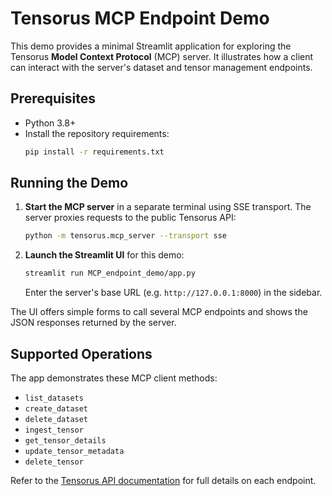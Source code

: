 # Tensorus MCP Endpoint Demo

This demo provides a minimal Streamlit application for exploring the Tensorus **Model Context Protocol** (MCP) server. It illustrates how a client can interact with the server's dataset and tensor management endpoints.

## Prerequisites

- Python 3.8+
- Install the repository requirements:
  ```bash
  pip install -r requirements.txt
  ```

## Running the Demo

1. **Start the MCP server** in a separate terminal using SSE transport. The server proxies requests to the public Tensorus API:
   ```bash
   python -m tensorus.mcp_server --transport sse
   ```

2. **Launch the Streamlit UI** for this demo:
   ```bash
   streamlit run MCP_endpoint_demo/app.py
   ```
   Enter the server's base URL (e.g. `http://127.0.0.1:8000`) in the sidebar.

The UI offers simple forms to call several MCP endpoints and shows the JSON responses returned by the server.

## Supported Operations

The app demonstrates these MCP client methods:

- `list_datasets`
- `create_dataset`
- `delete_dataset`
- `ingest_tensor`
- `get_tensor_details`
- `update_tensor_metadata`
- `delete_tensor`

Refer to the [Tensorus API documentation](https://tensorus-core.hf.space/docs) for full details on each endpoint.
